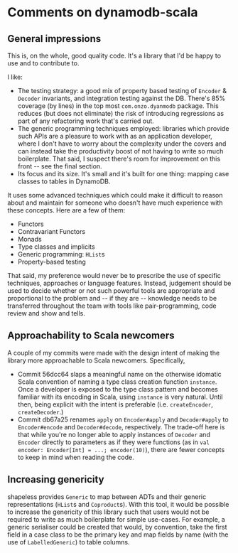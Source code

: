 Comments on dynamodb-scala
==========================

## General impressions

This is, on the whole, good quality code.  It's a library that I'd be happy to use and to contribute to.

I like:

 - The testing strategy: a good mix of property based testing of `Encoder` & `Decoder` invariants, and integration testing against the DB.  There's 85% coverage (by lines) in the top most `com.onzo.dyanmodb` package.  This reduces (but does not eliminate) the risk of introducing regressions as part of any refactoring work that's carried out.
 - The generic programming techniques employed: libraries which provide such APIs are a pleasure to work with as an application developer, where I don't have to worry about the complexity under the covers and can instead take the productivity boost of not having to write so much boilerplate.  That said, I suspect there's room for improvement on this front -- see the final section.
 - Its focus and its size.  It's small and it's built for one thing: mapping case classes to tables in DynamoDB.

It uses some advanced techniques which could make it difficult to reason about and maintain for someone who doesn't have much experience with these concepts.  Here are a few of them:

 - Functors
 - Contravariant Functors
 - Monads
 - Type classes and implicits
 - Generic programming: `HList`s
 - Property-based testing

That said, my preference would never be to prescribe the use of specific techniques, approaches or language features.  Instead, judgement should be used to decide whether or not such powerful tools are appropriate and proportional to the problem and -- if they are -- knowledge needs to be transferred throughout the team with tools like pair-programming, code review and show and tells.

## Approachability to Scala newcomers

A couple of my commits were made with the design intent of making the library more approachable to Scala newcomers.  Specifically,

 - Commit 56dcc64 slaps a meaningful name on the otherwise idomatic Scala convention of naming a type class creation function `instance`.  Once a developer is exposed to the type class pattern and becomes familiar with its encoding in Scala, using `instance` is very natural.  Until then, being explicit with the intent is preferable (i.e. `createEncoder`, `createDecoder`.)
 - Commit db67a25 renames `apply` on `Encoder#apply` and `Decoder#apply` to `Encoder#encode` and `Decoder#decode`, respectively.  The trade-off here is that while you're no longer able to apply instances of `Decoder` and `Encoder` directly to parameters as if they were functions (as in `val encoder: Encoder[Int] = ...; encoder(10)`), there are fewer concepts to keep in mind when reading the code.

## Increasing genericity 

shapeless provides `Generic` to map between ADTs and their generic representations (`HList`s and `Coproduct`s).  With this tool, it would be possible to increase the genericity of this library such that users would not be required to write as much boilerplate for simple use-cases.  For example, a generic serialiser could be created that would, by convention, take the first field in a case class to be the primary key and map fields by name (with the use of `LabelledGeneric`) to table columns.

